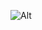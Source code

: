 ![Alt](https://repobeats.axiom.co/api/embed/c7d4bdde8675671120404b08da8a2156db849006.svg "Repobeats analytics image")
